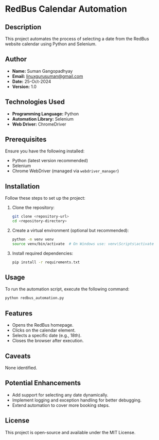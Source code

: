 # RedBus Calendar Automation

## Description
This project automates the process of selecting a date from the RedBus website calendar using Python and Selenium.

## Author
- **Name:** Suman Gangopadhyay
- **Email:** linuxgurusuman@gmail.com
- **Date:** 25-Oct-2024
- **Version:** 1.0

## Technologies Used
- **Programming Language:** Python
- **Automation Library:** Selenium
- **Web Driver:** ChromeDriver

## Prerequisites
Ensure you have the following installed:
- Python (latest version recommended)
- Selenium
- Chrome WebDriver (managed via `webdriver_manager`)

## Installation
Follow these steps to set up the project:

1. Clone the repository:
   ```sh
   git clone <repository-url>
   cd <repository-directory>
   ```

2. Create a virtual environment (optional but recommended):
   ```sh
   python -m venv venv
   source venv/bin/activate  # On Windows use: venv\Scripts\activate
   ```

3. Install required dependencies:
   ```sh
   pip install -r requirements.txt
   ```

## Usage
To run the automation script, execute the following command:

```sh
python redbus_automation.py
```

## Features
- Opens the RedBus homepage.
- Clicks on the calendar element.
- Selects a specific date (e.g., 18th).
- Closes the browser after execution.

## Caveats
None identified.

## Potential Enhancements
- Add support for selecting any date dynamically.
- Implement logging and exception handling for better debugging.
- Extend automation to cover more booking steps.

## License
This project is open-source and available under the MIT License.

